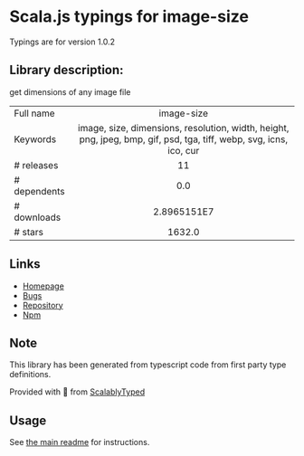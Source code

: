 
# Scala.js typings for image-size

Typings are for version 1.0.2

## Library description:
get dimensions of any image file

|                    |                 |
| ------------------ | :-------------: |
| Full name          | image-size |
| Keywords           | image, size, dimensions, resolution, width, height, png, jpeg, bmp, gif, psd, tga, tiff, webp, svg, icns, ico, cur |
| # releases         | 11 |
| # dependents       | 0.0 |
| # downloads        | 2.8965151E7 |
| # stars            | 1632.0 |

## Links
- [Homepage](https://github.com/image-size/image-size#readme)
- [Bugs](https://github.com/image-size/image-size/issues)
- [Repository](https://github.com/image-size/image-size)
- [Npm](https://www.npmjs.com/package/image-size)
    


## Note
This library has been generated from typescript code from first party type definitions.

Provided with :purple_heart: from [ScalablyTyped](https://github.com/oyvindberg/ScalablyTyped)

## Usage
See [the main readme](../../readme.md) for instructions.



